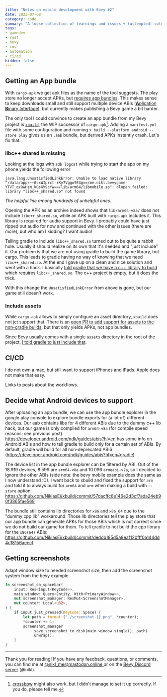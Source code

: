 ```yaml
---
title: "Notes on mobile development with Bevy #2"
date: 2023-07-08
category: code
summary: "A loose collection of learnings and issues + (attempted) solutions. Among others, contains notes on how to shorten the feedback cycle and figure out the correct places to render things on a phone screen."
tags:
- gamedev
- rust
- bevy
- ios
- automation
- ci/cd
hidden: false
---
```


## Getting an App bundle

With `cargo-apk` we get apk files as the name of the tool suggests. The play store no longer accept APKs, but [requires app bundles][app-bundles-only]. This makes sense to keep downloads small and still support multiple device ABIs ([**A**plication **B**inary **I**nterface][abi-wiki]), but currently makes publishing a Bevy game a bit harder.

The only tool I could convince to create an app bundle from my Bevy project is [`xbuild`][xbuild], the WIP successor of `cargo-apk`[^1]. Adding a `manifest.yml` file with some configuration and running `x build --platform android --store play` gives us an `.aab` bundle, but derived APKs instantly crash. Let's fix that.

### libc++ shared is missing

Looking at the logs with `adb logcat` while trying to start the app on my phone yields the following error
```text
java.lang.UnsatisfiedLinkError: Unable to load native library "/data/app/~~0cxWIprct-rKy7Vggu9E4g==/me.nikl.bevygame-YTVT_qxOwHzm_kGsGV9cYw==/lib/arm64/libmobile.so": dlopen failed: library "libc++_shared.so" not found
```
*The helpful line among hundreds of unhelpful ones.*

Opening the APK as an archive indeed shows that `lib/arm64-v8a/` does not include `libc++_shared.so`, while an APK built with `cargo-apk` includes it. This library is required for audio support in Bevy. I probably could have just ripped out audio for now and continued with the other issues (there are more), but who am I kidding? I want audio!

Telling gradle to include `libc++_shared.so` turned out to be quite a rabbit hole. Usually it should realize on its own that it's needed and "just include" it. Our problem is that we are not using gradle to build the game library, but cargo. This leads to gradle having no way of knowing that we need `libc++_shared.so`. At the end I gave up on a clean and nice solution and went with a hack. I basically [told gradle that we have a c++ library to build][xcode-hack-libc-shared] which requires `libc++_shared.so`. The c++ project is empty, but it does the trick.

With this change the `UnsatisfiedLinkError` from above is gone, but our game still doesn't work.

### Include assets

While `cargo-apk` allows to simply configure an asset directory, `xbuild` does not jet support that. There is an [open PR to add support for assets to the non-gradle builds][xbuild-assets-pr], but that only yields APKs, not app bundles.

Since Bevy usually comes with a single `assets` directory in the root of the project, [I told gradle to just include that][xcode-hack-include-assets].


## CI/CD

I do not own a mac, but still want to support iPhones and iPads. Apple does not make that easy.

Links to posts about the workflows.

## Decide what Android devices to support

After uploading an app bundle, we can use the app bundle explorer in the google play console to explore bundle exports for (a lot of) different devices. Our aab contains libs for 4 different ABIs due to the dummy c++ lib hack, but our game is only compiled for `arm64-v8a` (for compile speed reasons; see previous post).
https://developer.android.com/ndk/guides/abis?hl=en has some info on Android ABIs and how to tell gradle to build only for a certain set of ABIs. By default, gradle will build for all non-deprecated ABIS (https://developer.android.com/ndk/guides/abis?hl=en#gradle)

The device list in the app bundle explorer can be filtered by ABI. Out of the 18.919 devices, 8.599 are `arm64-v8a` and 10.096 `armeabi-v7a`, so I decided to ignore the other ABIs (side note: the bevy mobile example does the same as I now understand :D). I went back to xbuild and fixed the support for `arm` and told it to always build for `arm64` and `arm` when making a build with `--store` option: https://github.com/NiklasEi/xbuild/commit/57dacffc8e146e2d3cf7ada24eb90f3865fae568

The bundle still contains lib directories for `x86` and `x86_64` due to the "dummy cpp lib" workaround. Those lib directories tell the play store that our app bundle can generate APKs for those ABIs which is not correct since we do not build our game for them. To tell gradle to not build the cpp library for the `x86(64)` ABIs: https://github.com/NiklasEi/xbuild/commit/deddb185d5a8eaf120fff0a144dd4c18156aeecf


## Getting screenshots

Adapt window size to needed screenshot size, then add the screenshot system from the bevy example
```rust
fn screenshot_on_spacebar(
    input: Res<Input<KeyCode>>,
    main_window: Query<Entity, With<PrimaryWindow>>,
    mut screenshot_manager: ResMut<ScreenshotManager>,
    mut counter: Local<u32>,
) {
    if input.just_pressed(KeyCode::Space) {
        let path = format!("./screenshot-{}.png", *counter);
        *counter += 1;
        screenshot_manager
            .save_screenshot_to_disk(main_window.single(), path)
            .unwrap();
    }
}
```

---

Thank you for reading! If you have any feedback, questions, or comments, you can find me at [@nikl_me@mastodon.online ][mastodon] or on the [Bevy Discord server][bevy_discord] (@nikl).

[^1]: [crossbow](https://github.com/dodorare/crossbow) might also work, but I didn't manage to set it up correctly. If you do, please tell me.

[bevy]: https://bevyengine.org/
[mastodon]: https://mastodon.online/@nikl_me
[bevy_discord]: https://discord.gg/bevy
[bevy_game_template]: https://github.com/NiklasEi/bevy_game_template/blob/main/.github/workflows/release-ios-testflight.yaml
[app-bundles-only]: https://android-developers.googleblog.com/2021/06/the-future-of-android-app-bundles-is.html
[xbuild]: https://github.com/rust-mobile/xbuild
[xbuild-fork]: https://github.com/NiklasEi/xbuild
[xcode-hack-libc-shared]: https://github.com/NiklasEi/xbuild/commit/a32cdc4300023c81586748b6d8cc9bef6c5e8155
[xcode-hack-include-assets]: https://github.com/NiklasEi/xbuild/commit/a32cdc4300023c81586748b6d8cc9bef6c5e8155#diff-6279764828c50df7615545319f05789a4a73bd72f620f9c6033e7d8d712df8c0R101
[xbuild-assets-pr]: https://github.com/rust-mobile/xbuild/pull/122
[abi-wiki]: https://en.wikipedia.org/wiki/Application_binary_interface